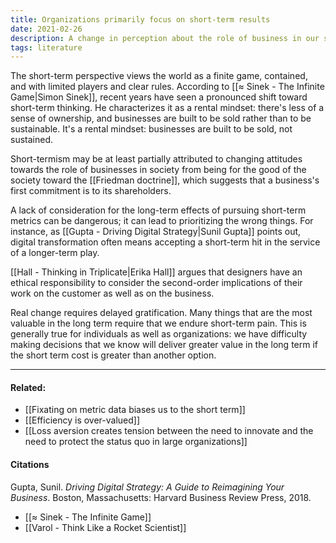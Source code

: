 ```yaml
---
title: Organizations primarily focus on short-term results
date: 2021-02-26
description: A change in perception about the role of business in our society motivates organizations to optimize for the short-term rather than longevity and sustainability. 
tags: literature
---
```


The short-term perspective views the world as a finite game, contained, and with limited players and clear rules. According to [[≈ Sinek - The Infinite Game|Simon Sinek]], recent years have seen a pronounced shift toward short-term thinking. He characterizes it as a rental mindset: there's less of a sense of ownership, and businesses are built to be sold rather than to be sustainable. It's a rental mindset: businesses are built to be sold, not sustained. 

Short-termism may be at least partially attributed to changing attitudes towards the role of businesses in society from being for the good of the society toward the [[Friedman doctrine]], which suggests that a business's first commitment is to its shareholders. 

A lack of consideration for the long-term effects of pursuing short-term metrics can be dangerous; it can lead to prioritizing the wrong things. For instance, as [[Gupta - Driving Digital Strategy|Sunil Gupta]] points out, digital transformation often means accepting a short-term hit in the service of a longer-term play. 

[[Hall - Thinking in Triplicate|Erika Hall]] argues that designers have an ethical responsibility to consider the second-order implications of their work on the customer as well as on the business. 

Real change requires delayed gratification. Many things that are the most valuable in the long term require that we endure short-term pain. This is generally true for individuals as well as organizations: we have difficulty making decisions that we know will deliver greater value in the long term if the short term cost is greater than another option.

---
#### Related:
- [[Fixating on metric data biases us to the short term]]
- [[Efficiency is over-valued]]
- [[Loss aversion creates tension between the need to innovate and the need to protect the status quo in large organizations]]

#### Citations
Gupta, Sunil. *Driving Digital Strategy: A Guide to Reimagining Your Business*. Boston, Massachusetts: Harvard Business Review Press, 2018.

- [[≈ Sinek - The Infinite Game]]
- [[Varol - Think Like a Rocket Scientist]]
